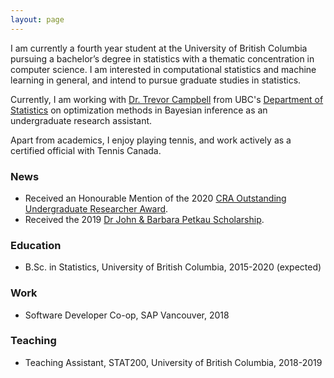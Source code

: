 ```yaml
---
layout: page
---
```


I am currently a fourth year student at the University of British Columbia pursuing a bachelor’s degree in statistics with a thematic concentration in computer science. I am interested in computational statistics and machine learning in general, and intend to pursue graduate studies in statistics.

Currently, I am working with [Dr. Trevor Campbell](https://trevorcampbell.me/) from UBC's [Department of Statistics](https://www.stat.ubc.ca/) on optimization methods in Bayesian inference as an undergraduate research assistant.

Apart from academics, I enjoy playing tennis, and work actively as a certified official with Tennis Canada.

### News
* Received an Honourable Mention of the 2020 [CRA Outstanding Undergraduate Researcher Award](https://cra.org/crae/awards/cra-outstanding-undergraduate-researchers/).
* Received the 2019 [Dr John & Barbara Petkau Scholarship](https://www.stat.ubc.ca/dr-john-and-barbara-petkau-scholarship).

### Education
* B.Sc. in Statistics, University of British Columbia, 2015-2020 (expected)

### Work
* Software Developer Co-op, SAP Vancouver, 2018

### Teaching
* Teaching Assistant, STAT200, University of British Columbia, 2018-2019